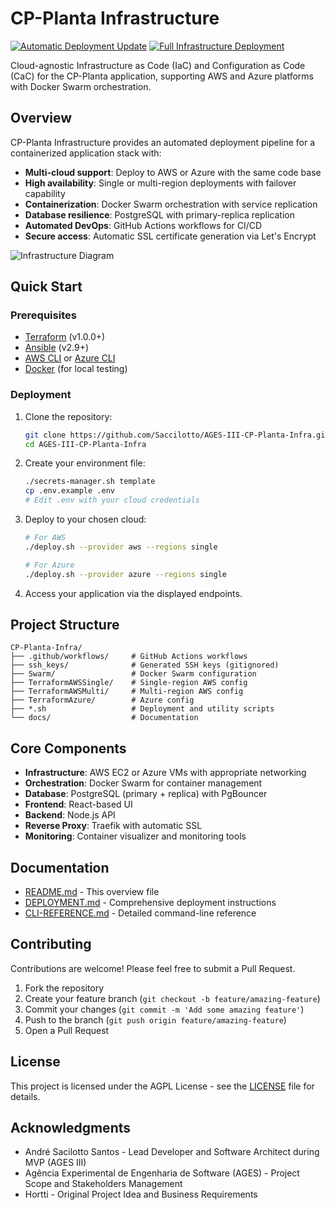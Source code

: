 # CP-Planta Infrastructure

[![Automatic Deployment Update](https://github.com/Saccilotto/AGES-III-CP-Planta-Infra/actions/workflows/auto-update.yml/badge.svg)](https://github.com/Saccilotto/AGES-III-CP-Planta-Infra/actions/workflows/auto-update.yml)
[![Full Infrastructure Deployment](https://github.com/Saccilotto/AGES-III-CP-Planta-Infra/actions/workflows/full_deployment.yml/badge.svg)](https://github.com/Saccilotto/AGES-III-CP-Planta-Infra/actions/workflows/full_deployment.yml)

Cloud-agnostic Infrastructure as Code (IaC) and Configuration as Code (CaC) for the CP-Planta application, supporting AWS and Azure platforms with Docker Swarm orchestration.

## Overview

CP-Planta Infrastructure provides an automated deployment pipeline for a containerized application stack with:

- **Multi-cloud support**: Deploy to AWS or Azure with the same code base
- **High availability**: Single or multi-region deployments with failover capability
- **Containerization**: Docker Swarm orchestration with service replication
- **Database resilience**: PostgreSQL with primary-replica replication
- **Automated DevOps**: GitHub Actions workflows for CI/CD
- **Secure access**: Automatic SSL certificate generation via Let's Encrypt

![Infrastructure Diagram](./docs/infrastructure-diagram.png)

## Quick Start

### Prerequisites

- [Terraform](https://www.terraform.io/downloads.html) (v1.0.0+)
- [Ansible](https://docs.ansible.com/ansible/latest/installation_guide/intro_installation.html) (v2.9+)
- [AWS CLI](https://aws.amazon.com/cli/) or [Azure CLI](https://docs.microsoft.com/en-us/cli/azure/install-azure-cli)
- [Docker](https://docs.docker.com/engine/install/) (for local testing)

### Deployment

1. Clone the repository:

   ```bash
   git clone https://github.com/Saccilotto/AGES-III-CP-Planta-Infra.git
   cd AGES-III-CP-Planta-Infra
   ```

2. Create your environment file:

   ```bash
   ./secrets-manager.sh template
   cp .env.example .env
   # Edit .env with your cloud credentials
   ```

3. Deploy to your chosen cloud:

   ```bash
   # For AWS
   ./deploy.sh --provider aws --regions single
   
   # For Azure
   ./deploy.sh --provider azure --regions single
   ```

4. Access your application via the displayed endpoints.

## Project Structure

```plaintext
CP-Planta-Infra/
├── .github/workflows/     # GitHub Actions workflows
├── ssh_keys/              # Generated SSH keys (gitignored)
├── Swarm/                 # Docker Swarm configuration
├── TerraformAWSSingle/    # Single-region AWS config
├── TerraformAWSMulti/     # Multi-region AWS config
├── TerraformAzure/        # Azure config
├── *.sh                   # Deployment and utility scripts
└── docs/                  # Documentation
```

## Core Components

- **Infrastructure**: AWS EC2 or Azure VMs with appropriate networking
- **Orchestration**: Docker Swarm for container management
- **Database**: PostgreSQL (primary + replica) with PgBouncer
- **Frontend**: React-based UI
- **Backend**: Node.js API
- **Reverse Proxy**: Traefik with automatic SSL
- **Monitoring**: Container visualizer and monitoring tools

## Documentation

- [README.md](./README.md) - This overview file
- [DEPLOYMENT.md](./DEPLOYMENT.md) - Comprehensive deployment instructions
- [CLI-REFERENCE.md](./CLI-REFERENCE.md) - Detailed command-line reference

## Contributing

Contributions are welcome! Please feel free to submit a Pull Request.

1. Fork the repository
2. Create your feature branch (`git checkout -b feature/amazing-feature`)
3. Commit your changes (`git commit -m 'Add some amazing feature'`)
4. Push to the branch (`git push origin feature/amazing-feature`)
5. Open a Pull Request

## License

This project is licensed under the AGPL License - see the [LICENSE](LICENSE) file for details.

## Acknowledgments

- André Sacilotto Santos - Lead Developer and Software Architect during MVP (AGES III)
- Agência Experimental de Engenharia de Software (AGES) - Project Scope and Stakeholders Management
- Hortti - Original Project Idea and Business Requirements
